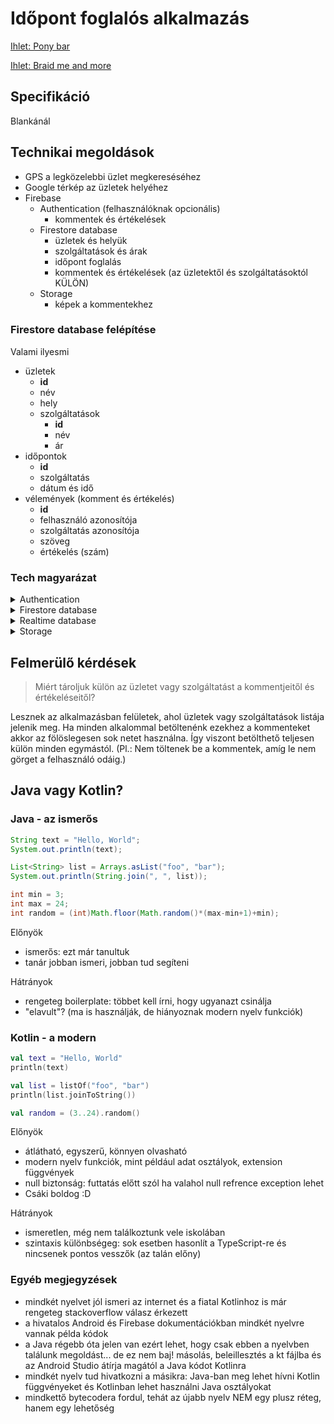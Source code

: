 # Időpont foglalós alkalmazás

[Ihlet: Pony bar](https://ponybar.hu/fooldal/szolgaltatasok/)

[Ihlet: Braid me and more](https://braidmeandmore.hu/)

## Specifikáció

Blankánál

## Technikai megoldások

- GPS a legközelebbi üzlet megkereséséhez
- Google térkép az üzletek helyéhez
- Firebase
  - Authentication (felhasználóknak opcionális)
    - kommentek és értékelések
  - Firestore database
    - üzletek és helyük
    - szolgáltatások és árak
    - időpont foglalás
    - kommentek és értékelések (az üzletektől és szolgáltatásoktól KÜLÖN)
  - Storage
    - képek a kommentekhez

### Firestore database felépítése

Valami ilyesmi

- üzletek
  - **id**
  - név
  - hely
  - szolgáltatások
    - **id**
    - név
    - ár
- időpontok
  - **id**
  - szolgáltatás
  - dátum és idő
- vélemények (komment és értékelés)
  - **id**
  - felhasználó azonosítója
  - szolgáltatás azonosítója
  - szöveg
  - értékelés (szám)

### Tech magyarázat

<details>
<summary>Authentication</summary>
A Firebase teljesen tudja intézni a felhasználókezelést. Tud bejelentkeztetni email jelszó kombóval, Google fiókkal, Facebook-kal, bármivel.
</details>

<details>
<summary>Firestore database</summary>
Ez egy NoSQL adatbázis. Hasonló felépítésű objektumok gyűjteményét lehet tárolni benne. Tökéletes lesz az szolgáltatások tárolásához.
</details>

<details>
<summary>Realtime database</summary>
Egy gyors kulcs-érték párokat tároló adatbázis. (Mintha egy JSON fájl lenne.) Tökéletes kisebb adatok tárolására.
</details>

<details>
<summary>Storage</summary>
Egy fájl adatbázis. Olyan mintha egy FTP szerver lenne. Teljesen jó lesz képek tárolására.
</details>

## Felmerülő kérdések

> Miért tároljuk külön az üzletet vagy szolgáltatást a kommentjeitől és értékeléseitől?

Lesznek az alkalmazásban felületek, ahol üzletek vagy szolgáltatások listája jelenik meg. Ha minden alkalommal betöltenénk ezekhez a kommenteket akkor az fölöslegesen sok netet használna. Így viszont betölthető teljesen külön minden egymástól. (Pl.: Nem töltenek be a kommentek, amíg le nem görget a felhasználó odáig.)

## Java vagy Kotlin?

### Java - az ismerős

```java
String text = "Hello, World";
System.out.println(text);

List<String> list = Arrays.asList("foo", "bar");
System.out.println(String.join(", ", list));

int min = 3;
int max = 24;
int random = (int)Math.floor(Math.random()*(max-min+1)+min);
```

Előnyök

- ismerős: ezt már tanultuk
- tanár jobban ismeri, jobban tud segíteni

Hátrányok

- rengeteg boilerplate: többet kell írni, hogy ugyanazt csinálja
- "elavult"? (ma is használják, de hiányoznak modern nyelv funkciók)

### Kotlin - a modern

```kotlin
val text = "Hello, World"
println(text)

val list = listOf("foo", "bar")
println(list.joinToString())

val random = (3..24).random()
```

Előnyök

- átlátható, egyszerű, könnyen olvasható
- modern nyelv funkciók, mint például adat osztályok, extension függvények
- null biztonság: futtatás előtt szól ha valahol null refrence exception lehet
- Csáki boldog :D

Hátrányok

- ismeretlen, még nem találkoztunk vele iskolában
- szintaxis különbségeg: sok esetben hasonlít a TypeScript-re és nincsenek pontos vesszők (az talán előny)

### Egyéb megjegyzések

- mindkét nyelvet jól ismeri az internet és a fiatal Kotlinhoz is már rengeteg stackoverflow válasz érkezett
- a hivatalos Android és Firebase dokumentációkban mindkét nyelvre vannak példa kódok
- a Java régebb óta jelen van ezért lehet, hogy csak ebben a nyelvben találunk megoldást... de ez nem baj! másolás, beleillesztés a kt fájlba és az Android Studio átírja magától a Java kódot Kotlinra
- mindkét nyelv tud hivatkozni a másikra: Java-ban meg lehet hívni Kotlin függvényeket és Kotlinban lehet használni Java osztályokat
- mindkettő bytecodera fordul, tehát az újabb nyelv NEM egy plusz réteg, hanem egy lehetőség
